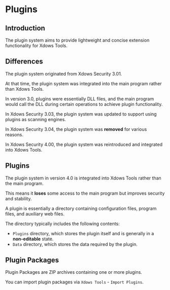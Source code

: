 # Plugins

## Introduction

The plugin system aims to provide lightweight and concise extension functionality for Xdows Tools.

## Differences

The plugin system originated from Xdows Security 3.01.

At that time, the plugin system was integrated into the main program rather than Xdows Tools.

In version 3.0, plugins were essentially DLL files, and the main program would call the DLL during certain operations to achieve plugin functionality.

In Xdows Security 3.03, the plugin system was updated to support using plugins as scanning engines.

In Xdows Security 3.04, the plugin system was **removed** for various reasons.

In Xdows Security 4.00, the plugin system was reintroduced and integrated into Xdows Tools.

## Plugins

The plugin system in version 4.0 is integrated into Xdows Tools rather than the main program.

This means it **loses** some access to the main program but improves security and stability.

A plugin is essentially a directory containing configuration files, program files, and auxiliary web files.

The directory typically includes the following contents:

 - `Plugins` directory, which stores the plugin itself and is generally in a **non-editable** state.
 - `Data` directory, which stores the data required by the plugin.

## Plugin Packages

Plugin Packages are ZIP archives containing one or more plugins.

You can import plugin packages via `Xdows Tools` - `Import Plugins`.
